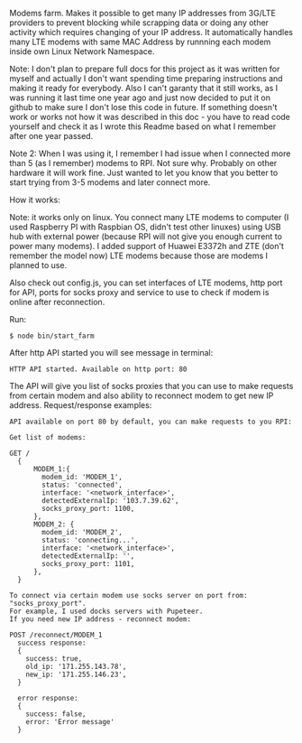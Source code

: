 Modems farm. Makes it possible to get many IP addresses from 3G/LTE providers to prevent blocking while scrapping data or doing any other activity which requires changing of your IP address. It automatically handles many LTE modems with same MAC Address by runnning each modem inside own Linux Network Namespace.

Note:
I don't plan to prepare full docs for this project as it was written for myself and actually I don't want spending time preparing instructions and making it ready for everybody. Also I can't garanty that it still works, as I was running it last time one year ago and just now decided to put it on github to make sure I don't lose this code in future. If something doesn't work or works not how it was described in this doc - you have to read code yourself and check it as I wrote this Readme based on what I remember after one year passed.

Note 2: When I was using it, I remember I had issue when I connected more than 5 (as I remember) modems to RPI. Not sure why. Probably on other hardware it will work fine. Just wanted to let you know that you better to start trying from 3-5 modems and later connect more.

How it works:

Note: it works only on linux.
You connect many LTE modems to computer (I used Raspberry PI with Raspbian OS, didn't test other linuxes) using USB hub with external power (because RPI will not give you enough current to power many modems).
I added support of Huawei E3372h and ZTE (don't remember the model now) LTE modems because those are modems I planned to use.

Also check out config.js, you can set interfaces of LTE modems, http port for API, ports for socks proxy and service to use to check if modem is online after reconnection.

Run:

```
$ node bin/start_farm
```

After http API started you will see message in terminal:
```
HTTP API started. Available on http port: 80
```

The API will give you list of socks proxies that you can use to make requests from certain modem and also ability to reconnect modem to get new IP address.
Request/response examples:
```
API available on port 80 by default, you can make requests to you RPI:

Get list of modems:

GET /
  {
      MODEM_1:{
        modem_id: 'MODEM_1',
        status: 'connected',
        interface: '<network_interface>',
        detectedExternalIp: '103.7.39.62',
        socks_proxy_port: 1100,
      },
      MODEM_2: {
        modem_id: 'MODEM_2',
        status: 'connecting...',
        interface: '<network_interface>',
        detectedExternalIp: '',
        socks_proxy_port: 1101,
      },
  }

To connect via certain modem use socks server on port from: "socks_proxy_port".
For example, I used docks servers with Pupeteer.
If you need new IP address - reconnect modem:

POST /reconnect/MODEM_1
  success response:
  {
    success: true,
    old_ip: '171.255.143.78',
    new_ip: '171.255.146.23',
  }
  
  error response:
  {
    success: false,
    error: 'Error message'
  }

```
